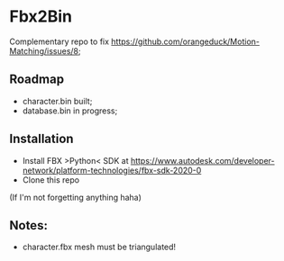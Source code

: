# Fbx2Bin

Complementary repo to fix https://github.com/orangeduck/Motion-Matching/issues/8;

## Roadmap

* character.bin built;
* database.bin in progress;

## Installation
* Install FBX >Python< SDK at https://www.autodesk.com/developer-network/platform-technologies/fbx-sdk-2020-0
* Clone this repo

(If I'm not forgetting anything haha)

## Notes:

* character.fbx mesh must be triangulated!
